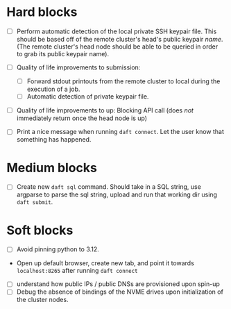 # Hard blocks
- [ ] Perform automatic detection of the local private SSH keypair file.
  This should be based off of the remote cluster's head's public keypair *name*.
  (The remote cluster's head node should be able to be queried in order to grab its public keypair name).

- [ ] Quality of life improvements to submission:
  - [ ] Forward stdout printouts from the remote cluster to local during the execution of a job.
  - [ ] Automatic detection of private keypair file.

- [ ] Quality of life improvements to up:
  Blocking API call (does *not* immediately return once the head node is up)

- [ ] Print a nice message when running `daft connect`.
  Let the user know that something has happened.

# Medium blocks
- [ ] Create new `daft sql` command.
  Should take in a SQL string, use argparse to parse the sql string, upload and run that working dir using `daft submit`.

# Soft blocks
- [ ] Avoid pinning python to 3.12.
- Open up default browser, create new tab, and point it towards `localhost:8265` after running `daft connect`
- [ ] understand how public IPs / public DNSs are provisioned upon spin-up
- [ ] Debug the absence of bindings of the NVME drives upon initialization of the cluster nodes.

